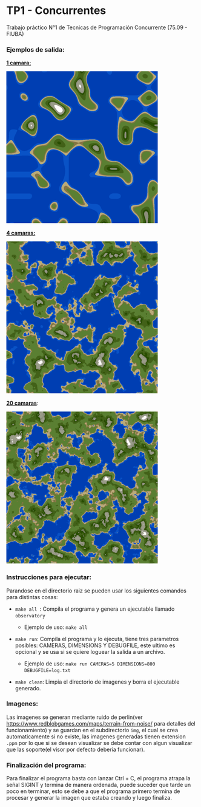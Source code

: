 # TP1 - Concurrentes
Trabajo práctico N°1 de Tecnicas de Programación Concurrente (75.09 - FIUBA)

### Ejemplos de salida:

**<u>1 camara:</u>**

![](media/simplere.png)

<u>**4 camaras:**</u>

![](media/simple2re.png)

**<u>20 camaras</u>**:

![](media/simple3re.png)



### Instrucciones para ejecutar:

Parandose en el directorio raiz se pueden usar los siguientes comandos para distintas cosas:

- `make all `: Compila el programa y genera un ejecutable llamado `observatory`
  - Ejemplo de uso:
    `make all`

- `make run`: Compila el programa y lo ejecuta, tiene tres parametros posibles: CAMERAS, DIMENSIONS Y DEBUGFILE, este ultimo es opcional y se usa si se quiere loguear la salida a un archivo.
  - Ejemplo de uso:
    `make run CAMERAS=5 DIMENSIONS=800 DEBUGFILE=log.txt` 
- `make clean`: Limpia el directorio de imagenes y borra el ejecutable generado.

### Imagenes:

Las imagenes se generan mediante ruido de perlin(ver https://www.redblobgames.com/maps/terrain-from-noise/ para detalles del funcionamiento) y se guardan en el subdirectorio `img`, el cual se crea automaticamente si no existe, las imagenes generadas tienen extension `.ppm` por lo que si se desean visualizar se debe contar con algun visualizar que las soporte(el visor por defecto debería funcionar).

### Finalización del programa:

Para finalizar el programa basta con lanzar Ctrl + C, el programa atrapa la señal SIGINT y termina de manera ordenada, puede suceder que tarde un poco en terminar, esto se debe a que el programa primero termina de procesar y generar la imagen que estaba creando y luego finaliza.

